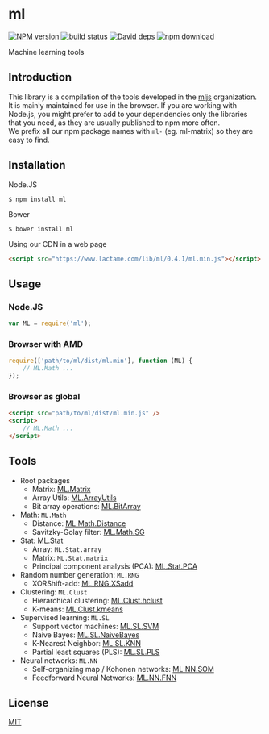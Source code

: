 # ml

  [![NPM version][npm-image]][npm-url]
  [![build status][travis-image]][travis-url]
  [![David deps][david-image]][david-url]
  [![npm download][download-image]][download-url]

Machine learning tools

## Introduction

This library is a compilation of the tools developed in the [mljs](https://github.com/mljs) organization.  
It is mainly maintained for use in the browser. If you are working with Node.js, you might prefer to add
to your dependencies only the libraries that you need, as they are usually published to npm more often.  
We prefix all our npm package names with `ml-` (eg. ml-matrix) so they are easy to find.

## Installation

Node.JS
```
$ npm install ml
```

Bower
```
$ bower install ml
```

Using our CDN in a web page
```html
<script src="https://www.lactame.com/lib/ml/0.4.1/ml.min.js"></script>
```

## Usage

### Node.JS
```js
var ML = require('ml');
```

### Browser with AMD
```js
require(['path/to/ml/dist/ml.min'], function (ML) {
    // ML.Math ...
});
```

### Browser as global
```html
<script src="path/to/ml/dist/ml.min.js" />
<script>
    // ML.Math ...
</script>
```

## Tools

* Root packages
    * Matrix: [ML.Matrix](https://github.com/mljs/matrix)
    * Array Utils: [ML.ArrayUtils](https://github.com/mljs/array-utils)
    * Bit array operations: [ML.BitArray](https://github.com/mljs/bit-array)
* Math: `ML.Math`
    * Distance: [ML.Math.Distance](https://github.com/mljs/distance)
    * Savitzky-Golay filter: [ML.Math.SG](https://github.com/mljs/savitzky-golay)
* Stat: [ML.Stat](https://github.com/mljs/stat)
    * Array: `ML.Stat.array`
    * Matrix: `ML.Stat.matrix`
    * Principal component analysis (PCA): [ML.Stat.PCA](https://github.com/mljs/pca)
* Random number generation: `ML.RNG`
    * XORShift-add: [ML.RNG.XSadd](https://github.com/mljs/xsadd)
* Clustering: `ML.Clust`
    * Hierarchical clustering: [ML.Clust.hclust](https://github.com/mljs/hclust)
    * K-means: [ML.Clust.kmeans](https://github.com/mljs/kmeans)
* Supervised learning: `ML.SL`
    * Support vector machines: [ML.SL.SVM](https://github.com/mljs/svm)
    * Naive Bayes: [ML.SL.NaiveBayes](https://github.com/mljs/naive-bayes)
    * K-Nearest Neighbor: [ML.SL.KNN](https://github.com/mljs/knn)
    * Partial least squares (PLS): [ML.SL.PLS](https://github.com/mljs/pls)
* Neural networks: `ML.NN`
    * Self-organizing map / Kohonen networks: [ML.NN.SOM](https://github.com/mljs/som)
    * Feedforward Neural Networks: [ML.NN.FNN](https://github.com/mljs/feedforward-neural-networks)

## License

  [MIT](./LICENSE)

[npm-image]: https://img.shields.io/npm/v/ml.svg?style=flat-square
[npm-url]: https://www.npmjs.com/package/ml
[travis-image]: https://img.shields.io/travis/mljs/ml/master.svg?style=flat-square
[travis-url]: https://travis-ci.org/mljs/ml
[david-image]: https://img.shields.io/david/mljs/ml.svg?style=flat-square
[david-url]: https://david-dm.org/mljs/ml
[download-image]: https://img.shields.io/npm/dm/ml.svg?style=flat-square
[download-url]: https://www.npmjs.com/package/ml
